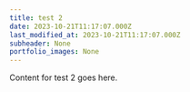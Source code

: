 ```yaml
---
title: test 2
date: 2023-10-21T11:17:07.000Z
last_modified_at: 2023-10-21T11:17:07.000Z
subheader: None
portfolio_images: None
---
```


Content for test 2 goes here.
